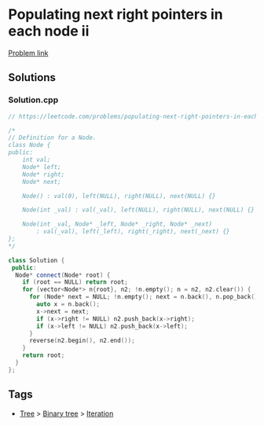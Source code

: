 # Populating next right pointers in each node ii

[Problem link](https://leetcode.com/problems/populating-next-right-pointers-in-each-node-ii)

## Solutions


### Solution.cpp
```cpp
// https://leetcode.com/problems/populating-next-right-pointers-in-each-node-ii

/*
// Definition for a Node.
class Node {
public:
    int val;
    Node* left;
    Node* right;
    Node* next;

    Node() : val(0), left(NULL), right(NULL), next(NULL) {}

    Node(int _val) : val(_val), left(NULL), right(NULL), next(NULL) {}

    Node(int _val, Node* _left, Node* _right, Node* _next)
        : val(_val), left(_left), right(_right), next(_next) {}
};
*/

class Solution {
 public:
  Node* connect(Node* root) {
    if (root == NULL) return root;
    for (vector<Node*> n{root}, n2; !n.empty(); n = n2, n2.clear()) {
      for (Node* next = NULL; !n.empty(); next = n.back(), n.pop_back()) {
        auto x = n.back();
        x->next = next;
        if (x->right != NULL) n2.push_back(x->right);
        if (x->left != NULL) n2.push_back(x->left);
      }
      reverse(n2.begin(), n2.end());
    }
    return root;
  }
};
```
## Tags

* [Tree](/Collections/tree.md#tree) > [Binary tree](/Collections/tree.md#binary-tree) > [Iteration](/Collections/tree.md#iteration)
